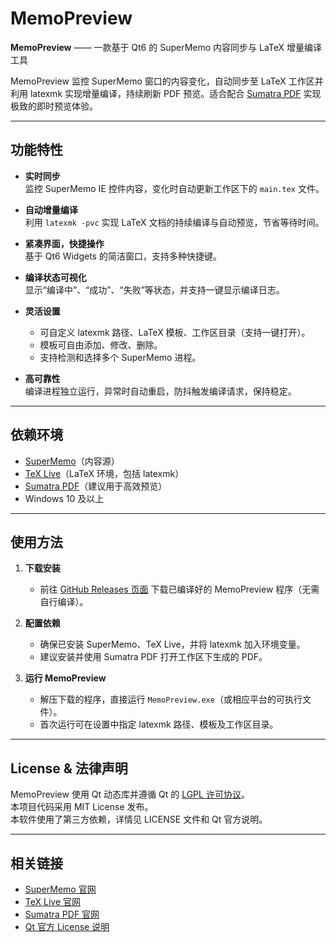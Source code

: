 # MemoPreview

**MemoPreview** —— 一款基于 Qt6 的 SuperMemo 内容同步与 LaTeX 增量编译工具

MemoPreview 监控 SuperMemo 窗口的内容变化，自动同步至 LaTeX 工作区并利用 latexmk 实现增量编译，持续刷新 PDF 预览。适合配合 [Sumatra PDF](https://www.sumatrapdfreader.org/free-pdf-reader) 实现极致的即时预览体验。

---

## 功能特性

- **实时同步**  
  监控 SuperMemo IE 控件内容，变化时自动更新工作区下的 `main.tex` 文件。

- **自动增量编译**  
  利用 `latexmk -pvc` 实现 LaTeX 文档的持续编译与自动预览，节省等待时间。

- **紧凑界面，快捷操作**  
  基于 Qt6 Widgets 的简洁窗口，支持多种快捷键。

- **编译状态可视化**  
  显示“编译中”、“成功”、“失败”等状态，并支持一键显示编译日志。

- **灵活设置**  
  - 可自定义 latexmk 路径、LaTeX 模板、工作区目录（支持一键打开）。
  - 模板可自由添加、修改、删除。
  - 支持检测和选择多个 SuperMemo 进程。

- **高可靠性**  
  编译进程独立运行，异常时自动重启，防抖触发编译请求，保持稳定。

---

## 依赖环境

- [SuperMemo](https://www.supermemo.com/)（内容源）
- [TeX Live](https://www.tug.org/texlive/)（LaTeX 环境，包括 latexmk）
- [Sumatra PDF](https://www.sumatrapdfreader.org/free-pdf-reader)（建议用于高效预览）
- Windows 10 及以上

---

## 使用方法

1. **下载安装**
    - 前往 [GitHub Releases 页面](https://github.com/ZuoAoyu/MemoPreview/releases) 下载已编译好的 MemoPreview 程序（无需自行编译）。

2. **配置依赖**
    - 确保已安装 SuperMemo、TeX Live，并将 latexmk 加入环境变量。
    - 建议安装并使用 Sumatra PDF 打开工作区下生成的 PDF。

3. **运行 MemoPreview**
    - 解压下载的程序，直接运行 `MemoPreview.exe`（或相应平台的可执行文件）。
    - 首次运行可在设置中指定 latexmk 路径、模板及工作区目录。

---

## License & 法律声明

MemoPreview 使用 Qt 动态库并遵循 Qt 的 [LGPL 许可协议](https://www.gnu.org/licenses/lgpl-3.0.html)。  
本项目代码采用 MIT License 发布。  
本软件使用了第三方依赖，详情见 LICENSE 文件和 Qt 官方说明。

---

## 相关链接

- [SuperMemo 官网](https://www.supermemo.com/)
- [TeX Live 官网](https://www.tug.org/texlive/)
- [Sumatra PDF 官网](https://www.sumatrapdfreader.org/free-pdf-reader)
- [Qt 官方 License 说明](https://doc.qt.io/qt-6/lgpl.html)
